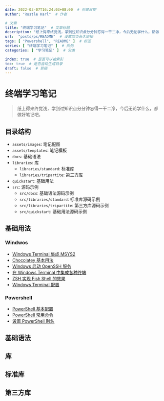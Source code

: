 ```yaml
---
date: 2022-03-07T16:24:03+08:00  # 创建日期
author: "Rustle Karl"  # 作者

# 文章
title: "终端学习笔记"  # 文章标题
description: "纸上得来终觉浅，学到过知识点分分钟忘得一干二净，今后无论学什么，都做好笔记吧。"
url:  "posts/ps/README"  # 设置网页永久链接
tags: [ "Powershell", "README" ]  # 标签
series: [ "终端学习笔记" ]  # 系列
categories: [ "学习笔记" ]  # 分类

index: true  # 是否可以被索引
toc: true  # 是否自动生成目录
draft: false  # 草稿
---
```


# 终端学习笔记

> 纸上得来终觉浅，学到过知识点分分钟忘得一干二净，今后无论学什么，都做好笔记吧。

## 目录结构

- `assets/images`: 笔记配图
- `assets/templates`: 笔记模板
- `docs`: 基础语法
- `libraries`: 库
  - `libraries/standard`: 标准库
  - `libraries/tripartite`: 第三方库
- `quickstart`: 基础用法
- `src`: 源码示例
  - `src/docs`: 基础语法源码示例
  - `src/libraries/standard`: 标准库源码示例
  - `src/libraries/tripartite`: 第三方库源码示例
  - `src/quickstart`: 基础用法源码示例

## 基础用法

### Windwos

- [Windows Terminal 集成 MSYS2](quickstart/msys2.md)
- [Chocolatey 基本用法](libraries/standard/choco.md)
- [Windows 启动 OpenSSH 服务](libraries/standard/openssh.md)
- [在 Windows Terminal 中集成各种终端](quickstart/integrated-terminal.md)
- [ZSH 实现 Fish Shell 的效果](quickstart/ohmyzsh.md)
- [Windows Terminal 配置](docs/windows_terminal_config.md)

### Powershell

- [PowerShell 基本配置](quickstart/powershell.md)
- [PowerShell 常用命令](docs/windows_scripts.md)
- [设置 PowerShell 别名](docs/powershell/alias.md)

## 基础语法

## 库

## 标准库

## 第三方库
